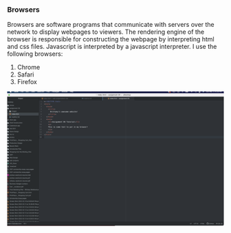 ### Browsers

Browsers are software programs that communicate with servers over the network to display webpages to viewers. The rendering engine of the browser is responsible for constructing the webpage by interpreting html and css files. Javascript is interpreted by a javascript interpreter. I use the following browsers:

1. Chrome
2. Safari
3. Firefox

![Screenshot](./images/screenshot-04.png)
